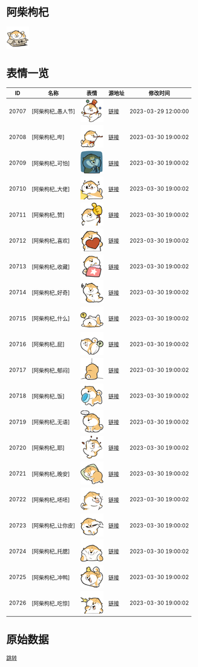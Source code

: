 # 阿柴枸杞

<img src="./cover.png" height="60" alt="cover" />

# 表情一览

|ID|名称|表情|源地址|修改时间|
|----|----|----|----|----|
|20707|[阿柴枸杞_愚人节]|<img src="./pic/020707_%5B阿柴枸杞_愚人节%5D.png" height="60" alt="愚人节"/>|[链接](https://i0.hdslb.com/bfs/garb/4a732a66501bc2131a066943ec0225a4233860ca.png)|2023-03-29 12:00:00|
|20708|[阿柴枸杞_哔]|<img src="./pic/020708_%5B阿柴枸杞_哔%5D.png" height="60" alt="哔"/>|[链接](https://i0.hdslb.com/bfs/garb/6a7b8182d96ed557b36736739c5de93505851f7b.png)|2023-03-30 19:00:02|
|20709|[阿柴枸杞_可怕]|<img src="./pic/020709_%5B阿柴枸杞_可怕%5D.png" height="60" alt="可怕"/>|[链接](https://i0.hdslb.com/bfs/garb/aa678ff7012d03540d961f011b975f7885f184fe.png)|2023-03-30 19:00:02|
|20710|[阿柴枸杞_大佬]|<img src="./pic/020710_%5B阿柴枸杞_大佬%5D.png" height="60" alt="大佬"/>|[链接](https://i0.hdslb.com/bfs/garb/f5e1d764ab2b6804cfa320cb57ba025dae90adf7.png)|2023-03-30 19:00:02|
|20711|[阿柴枸杞_赞]|<img src="./pic/020711_%5B阿柴枸杞_赞%5D.png" height="60" alt="赞"/>|[链接](https://i0.hdslb.com/bfs/garb/32dcf0659319130c1c8ffc184510640f6a58d07a.png)|2023-03-30 19:00:02|
|20712|[阿柴枸杞_喜欢]|<img src="./pic/020712_%5B阿柴枸杞_喜欢%5D.png" height="60" alt="喜欢"/>|[链接](https://i0.hdslb.com/bfs/garb/9bc2a29793f557aed81bf83675986a9b7a7de500.png)|2023-03-30 19:00:02|
|20713|[阿柴枸杞_收藏]|<img src="./pic/020713_%5B阿柴枸杞_收藏%5D.png" height="60" alt="收藏"/>|[链接](https://i0.hdslb.com/bfs/garb/7f35059ed2ea46d0a91ab5aa758ee568c7804ac0.png)|2023-03-30 19:00:02|
|20714|[阿柴枸杞_好奇]|<img src="./pic/020714_%5B阿柴枸杞_好奇%5D.png" height="60" alt="好奇"/>|[链接](https://i0.hdslb.com/bfs/garb/212c5deb71d46e12ec6cd675f9d9637effc75685.png)|2023-03-30 19:00:02|
|20715|[阿柴枸杞_什么]|<img src="./pic/020715_%5B阿柴枸杞_什么%5D.png" height="60" alt="什么"/>|[链接](https://i0.hdslb.com/bfs/garb/b2c64b86d7811963acd2e7eb1e8725fd6f262e83.png)|2023-03-30 19:00:02|
|20716|[阿柴枸杞_屁]|<img src="./pic/020716_%5B阿柴枸杞_屁%5D.png" height="60" alt="屁"/>|[链接](https://i0.hdslb.com/bfs/garb/b133ade01712b04448f2d612b551591c131991e5.png)|2023-03-30 19:00:02|
|20717|[阿柴枸杞_郁闷]|<img src="./pic/020717_%5B阿柴枸杞_郁闷%5D.png" height="60" alt="郁闷"/>|[链接](https://i0.hdslb.com/bfs/garb/a13878506a659620c1ead08f579147346b54a900.png)|2023-03-30 19:00:02|
|20718|[阿柴枸杞_饭]|<img src="./pic/020718_%5B阿柴枸杞_饭%5D.png" height="60" alt="饭"/>|[链接](https://i0.hdslb.com/bfs/garb/32bc1bb2fc5283bcf0d68a8d481d37e8628dd2af.png)|2023-03-30 19:00:02|
|20719|[阿柴枸杞_无语]|<img src="./pic/020719_%5B阿柴枸杞_无语%5D.png" height="60" alt="无语"/>|[链接](https://i0.hdslb.com/bfs/garb/4addabd323d71e5d0b61280ed922d843cf769cb3.png)|2023-03-30 19:00:02|
|20720|[阿柴枸杞_耶]|<img src="./pic/020720_%5B阿柴枸杞_耶%5D.png" height="60" alt="耶"/>|[链接](https://i0.hdslb.com/bfs/garb/2833a3fe37ccf5204e7af949deeac63bb9c02d4e.png)|2023-03-30 19:00:02|
|20721|[阿柴枸杞_晚安]|<img src="./pic/020721_%5B阿柴枸杞_晚安%5D.png" height="60" alt="晚安"/>|[链接](https://i0.hdslb.com/bfs/garb/4f74fe978d075f7394305591911ecbd9ce464804.png)|2023-03-30 19:00:02|
|20722|[阿柴枸杞_呸呸]|<img src="./pic/020722_%5B阿柴枸杞_呸呸%5D.png" height="60" alt="呸呸"/>|[链接](https://i0.hdslb.com/bfs/garb/978d86913b784ced2d74ca3417842efab4ef7b88.png)|2023-03-30 19:00:02|
|20723|[阿柴枸杞_让你皮]|<img src="./pic/020723_%5B阿柴枸杞_让你皮%5D.png" height="60" alt="让你皮"/>|[链接](https://i0.hdslb.com/bfs/garb/6b88ad21a602a978554db2b0ea09b8eba1b57934.png)|2023-03-30 19:00:02|
|20724|[阿柴枸杞_托腮]|<img src="./pic/020724_%5B阿柴枸杞_托腮%5D.png" height="60" alt="托腮"/>|[链接](https://i0.hdslb.com/bfs/garb/1d23e6b77ddfec0efc7fad97ec1802e3b3a17fff.png)|2023-03-30 19:00:02|
|20725|[阿柴枸杞_冲鸭]|<img src="./pic/020725_%5B阿柴枸杞_冲鸭%5D.png" height="60" alt="冲鸭"/>|[链接](https://i0.hdslb.com/bfs/garb/e49674a0e616598b71ef8fa6feb0937f87f9342b.png)|2023-03-30 19:00:02|
|20726|[阿柴枸杞_吃惊]|<img src="./pic/020726_%5B阿柴枸杞_吃惊%5D.png" height="60" alt="吃惊"/>|[链接](https://i0.hdslb.com/bfs/garb/2a20fba7742d099acbae4322256621a778f70065.png)|2023-03-30 19:00:02|

# 原始数据

[跳转](./raw.json)


